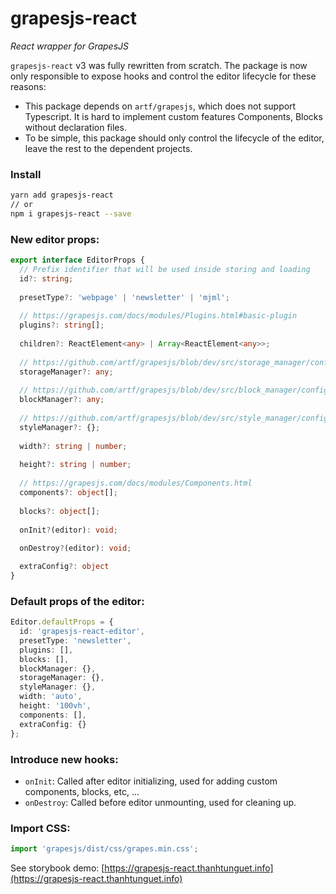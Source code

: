 grapesjs-react
==============

_React wrapper for GrapesJS_

`grapesjs-react` v3 was fully rewritten from scratch. The package is now only responsible to expose hooks and control the editor lifecycle for these reasons:
- This package depends on `artf/grapesjs`, which does not support Typescript. It is hard to implement custom features Components, Blocks without declaration files.
- To be simple, this package should only control the lifecycle of the editor, leave the rest to the dependent projects.

### Install
```bash
yarn add grapesjs-react
// or
npm i grapesjs-react --save
```

### New editor props:
```typescript
export interface EditorProps {
  // Prefix identifier that will be used inside storing and loading
  id?: string;
    
  presetType?: 'webpage' | 'newsletter' | 'mjml';
  
  // https://grapesjs.com/docs/modules/Plugins.html#basic-plugin
  plugins?: string[];
    
  children?: ReactElement<any> | Array<ReactElement<any>>;
   
  // https://github.com/artf/grapesjs/blob/dev/src/storage_manager/config/config.js
  storageManager?: any;
  
  // https://github.com/artf/grapesjs/blob/dev/src/block_manager/config/config.js
  blockManager?: any;
    
  // https://github.com/artf/grapesjs/blob/dev/src/style_manager/config/config.js  
  styleManager?: {};
    
  width?: string | number;
    
  height?: string | number;
  
  // https://grapesjs.com/docs/modules/Components.html
  components?: object[];
    
  blocks?: object[];
    
  onInit?(editor): void;
    
  onDestroy?(editor): void;

  extraConfig?: object
}
 ```

### Default props of the editor:

```typescript
Editor.defaultProps = {
  id: 'grapesjs-react-editor',
  presetType: 'newsletter',
  plugins: [],
  blocks: [],
  blockManager: {},
  storageManager: {},
  styleManager: {},
  width: 'auto',
  height: '100vh',
  components: [],
  extraConfig: {}
};
```

### Introduce new hooks:
  - `onInit`: Called after editor initializing, used for adding custom components, blocks, etc, ...
  - `onDestroy`: Called before editor unmounting, used for cleaning up.

### Import CSS:
```typescript
import 'grapesjs/dist/css/grapes.min.css';
```

See storybook demo: [https://grapesjs-react.thanhtunguet.info](https://grapesjs-react.thanhtunguet.info)
